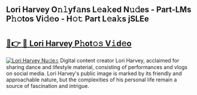 ## Lori Harvey O𝚗𝚕yf𝚊ns L𝚎a𝚔ed N𝚞𝚍es - Part-LMs P𝚑𝚘tos Vi𝚍𝚎o - H𝚘𝚝 Part L𝚎a𝚔s jSLEe

# <h2><a href="http://kfe4ce.oniu.top/?m=Lori+Harvey">🔗👉 🔴 Lori Harvey P𝚑ot𝚘𝚜 V𝚒d𝚎o</a></h2>

[![Lori Harvey Nu𝚍e𝚜](https://i.imgur.com/0qMVB7G.gif)](http://kfe4ce.oniu.top/?m=Lori+Harvey)
Digital content creator Lori Harvey, acclaimed for sharing dance and lifestyle material, consisting of performances and vlogs on social media. Lori Harvey's public image is marked by its friendly and approachable nature, but the complexities of his personal life remain a source of fascination and intrigue.  
